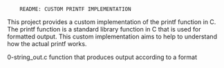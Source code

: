 		README: CUSTOM PRINTF IMPLEMENTATION

This project provides a custom implementation of the printf function in C.
The printf function is a standard library function in C that is used for formatted output.
This custom implementation aims to help to understand how the actual printf works.

0-string_out.c
 function that produces output according to a format
